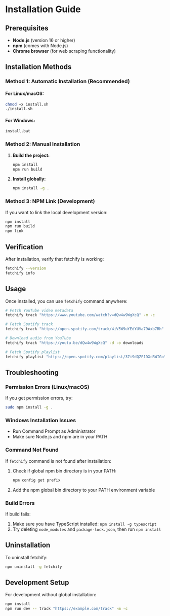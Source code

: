 # Installation Guide

## Prerequisites

- **Node.js** (version 16 or higher)
- **npm** (comes with Node.js)
- **Chrome browser** (for web scraping functionality)

## Installation Methods

### Method 1: Automatic Installation (Recommended)

#### For Linux/macOS:
```bash
chmod +x install.sh
./install.sh
```

#### For Windows:
```cmd
install.bat
```

### Method 2: Manual Installation

1. **Build the project:**
   ```bash
   npm install
   npm run build
   ```

2. **Install globally:**
   ```bash
   npm install -g .
   ```

### Method 3: NPM Link (Development)

If you want to link the local development version:
```bash
npm install
npm run build
npm link
```

## Verification

After installation, verify that fetchify is working:
```bash
fetchify --version
fetchify info
```

## Usage

Once installed, you can use `fetchify` command anywhere:

```bash
# Fetch YouTube video metadata
fetchify track "https://www.youtube.com/watch?v=dQw4w9WgXcQ" -m -c

# Fetch Spotify track
fetchify track "https://open.spotify.com/track/4iV5W9uYEdYUVa79Axb7Rh" -m -c

# Download audio from YouTube
fetchify track "https://youtu.be/dQw4w9WgXcQ" -d -o downloads

# Fetch Spotify playlist
fetchify playlist "https://open.spotify.com/playlist/37i9dQZF1DXcBWIGoYBM5M" -a 10
```

## Troubleshooting

### Permission Errors (Linux/macOS)
If you get permission errors, try:
```bash
sudo npm install -g .
```

### Windows Installation Issues
- Run Command Prompt as Administrator
- Make sure Node.js and npm are in your PATH

### Command Not Found
If `fetchify` command is not found after installation:
1. Check if global npm bin directory is in your PATH:
   ```bash
   npm config get prefix
   ```
2. Add the npm global bin directory to your PATH environment variable

### Build Errors
If build fails:
1. Make sure you have TypeScript installed: `npm install -g typescript`
2. Try deleting `node_modules` and `package-lock.json`, then run `npm install`

## Uninstallation

To uninstall fetchify:
```bash
npm uninstall -g fetchify
```

## Development Setup

For development without global installation:
```bash
npm install
npm run dev -- track "https://example.com/track" -m -c
```